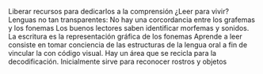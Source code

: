 Liberar recursos para dedicarlos a la comprensión
¿Leer para vivir?
Lenguas no tan transparentes: No hay una corcordancia entre los grafemas y los fonemas
Los buenos lectores saben identificar morfemas y sonidos. La escritura es la representación gráfica de los fonemas 
Aprende a leer consiste en tomar conciencia de las estructuras de la lengua oral a fin de vincular la con código visual.
Hay un área que se recicla para la decodificación. Inicialmente sirve para reconocer rostros y objetos
